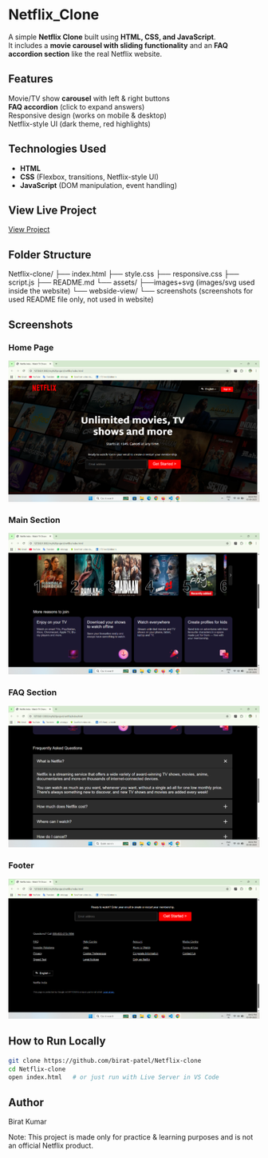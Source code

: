 # Netflix_Clone

A simple **Netflix Clone** built using **HTML, CSS, and JavaScript**.  
It includes a **movie carousel with sliding functionality** and an **FAQ accordion section** like the real Netflix website.  


## Features  
 Movie/TV show **carousel** with left & right buttons  
 **FAQ accordion** (click to expand answers)  
 Responsive design (works on mobile & desktop)  
 Netflix-style UI (dark theme, red highlights)  


## Technologies Used  
- **HTML**  
- **CSS** (Flexbox, transitions, Netflix-style UI)  
- **JavaScript** (DOM manipulation, event handling)  


## View Live Project
 [View Project](https://birat-patel.github.io/Netflix-clone/)  


## Folder Structure  
 Netflix-clone/
 ├── index.html
 ├── style.css
 ├── responsive.css
 ├── script.js
 ├── README.md
 └── assets/
      ├──images+svg (images/svg used inside the website)
      └── webside-view/
           └── screenshots (screenshots for used README file only, not used in website) 


## Screenshots  

### Home Page
![Home Page](https://github.com/birat-patel/Netflix-clone/blob/main/assets/webside-view/Screenshot%202025-09-05%20200103.png?raw=true)

### Main Section
![Main Section](https://github.com/birat-patel/Netflix-clone/blob/81a157fd7a06ead019f7bbe23cdce3ae4c38a651/assets/webside-view/Screenshot%202025-09-05%20200202.png
)

### FAQ Section
![FAQ Section](https://github.com/birat-patel/Netflix-clone/blob/81a157fd7a06ead019f7bbe23cdce3ae4c38a651/assets/webside-view/Screenshot%202025-09-05%20200137.png)

### Footer
![Footer](https://github.com/birat-patel/Netflix-clone/blob/81a157fd7a06ead019f7bbe23cdce3ae4c38a651/assets/webside-view/Screenshot%202025-09-05%20200227.png)


## How to Run Locally  
```bash
git clone https://github.com/birat-patel/Netflix-clone
cd Netflix-clone
open index.html   # or just run with Live Server in VS Code
```

## Author
Birat Kumar

Note: This project is made only for practice & learning purposes and is not an official Netflix product.



